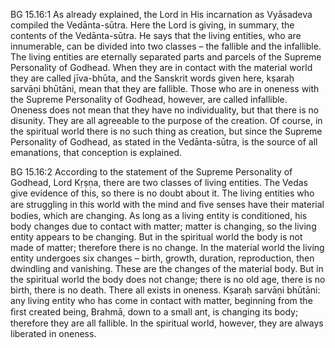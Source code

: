 BG 15.16:1	As already explained, the Lord in His incarnation as Vyāsadeva compiled the Vedānta-sūtra. Here the Lord is giving, in summary, the contents of the Vedānta-sūtra. He says that the living entities, who are innumerable, can be divided into two classes – the fallible and the infallible. The living entities are eternally separated parts and parcels of the Supreme Personality of Godhead. When they are in contact with the material world they are called jīva-bhūta, and the Sanskrit words given here, kṣaraḥ sarvāṇi bhūtāni, mean that they are fallible. Those who are in oneness with the Supreme Personality of Godhead, however, are called infallible. Oneness does not mean that they have no individuality, but that there is no disunity. They are all agreeable to the purpose of the creation. Of course, in the spiritual world there is no such thing as creation, but since the Supreme Personality of Godhead, as stated in the Vedānta-sūtra, is the source of all emanations, that conception is explained.

BG 15.16:2	According to the statement of the Supreme Personality of Godhead, Lord Kṛṣṇa, there are two classes of living entities. The Vedas give evidence of this, so there is no doubt about it. The living entities who are struggling in this world with the mind and ﬁve senses have their material bodies, which are changing. As long as a living entity is conditioned, his body changes due to contact with matter; matter is changing, so the living entity appears to be changing. But in the spiritual world the body is not made of matter; therefore there is no change. In the material world the living entity undergoes six changes – birth, growth, duration, reproduction, then dwindling and vanishing. These are the changes of the material body. But in the spiritual world the body does not change; there is no old age, there is no birth, there is no death. There all exists in oneness. Kṣaraḥ sarvāṇi bhūtāni: any living entity who has come in contact with matter, beginning from the ﬁrst created being, Brahmā, down to a small ant, is changing its body; therefore they are all fallible. In the spiritual world, however, they are always liberated in oneness.